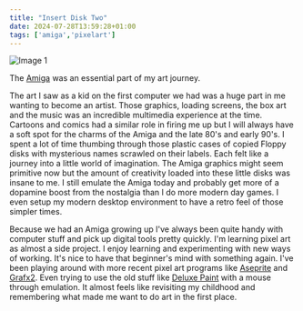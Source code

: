 ```yaml
---
title: "Insert Disk Two"
date: 2024-07-28T13:59:28+01:00
tags: ['amiga','pixelart']
---
```


![Image 1](/2024-07-28-insert-disk-two/20240728-amiga-disk-square.png)

The [Amiga](https://en.wikipedia.org/wiki/Amiga) was an essential part of my art journey.

The art I saw as a kid on the first computer we had was a huge part in me wanting to become an artist. Those graphics, loading screens, the box art and the music was an incredible multimedia experience at the time. Cartoons and comics had a similar role in firing me up but I will always have a soft spot for the charms of the Amiga and the late 80's and early 90's. I spent a lot of time thumbing through those plastic cases of copied Floppy disks with mysterious names scrawled on their labels. Each felt like a journey into a little world of imagination. The Amiga graphics might seem primitive now but the amount of creativity loaded into these little disks was insane to me. I still emulate the Amiga today and probably get more of a dopamine boost from the nostalgia than I do more modern day games. I even setup my modern desktop environment to have a retro feel of those simpler times. 

Because we had an Amiga growing up I've always been quite handy with computer stuff and pick up digital tools pretty quickly. I'm learning pixel art as almost a side project. I enjoy learning and experimenting with new ways of working. It's nice to have that beginner's mind with something again. I've been playing around with more recent pixel art programs like [Aseprite](https://aseprite.org/) and [Grafx2](http://grafx2.chez.com/). Even trying to use the old stuff like [Deluxe Paint](https://en.wikipedia.org/wiki/Deluxe_Paint) with a mouse through emulation. It almost feels like revisiting my childhood and remembering what made me want to do art in the first place.
